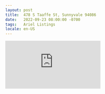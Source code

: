 ```yaml
---
layout: post
title:  478 S Taaffe St, Sunnyvale 94086
date:   2022-09-23 08:00:00 -0700
tags:   Ariel Listings
locale: en-US
---
```


<iframe src="https://www.youtube.com/embed/yHFJ-YYFMkA" frameborder="0"
        allow="accelerometer; autoplay; clipboard-write; encrypted-media; gyroscope; picture-in-picture" allowfullscreen>
</iframe>